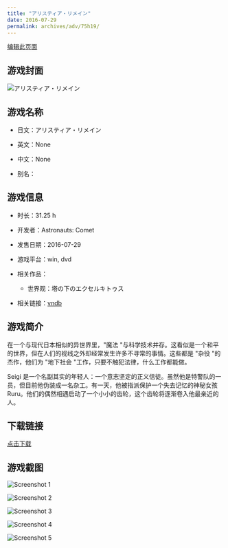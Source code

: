 ```yaml
---
title: "アリスティア・リメイン"
date: 2016-07-29
permalink: archives/adv/75h19/
---
```

[编辑此页面](https://github.com/ACG-3/ADV3-source/blob/main/source/_posts/%E3%82%A2%E3%83%AA%E3%82%B9%E3%83%86%E3%82%A3%E3%82%A2%E3%83%BB%E3%83%AA%E3%83%A1%E3%82%A4%E3%83%B3.md)

## 游戏封面

![アリスティア・リメイン](https://pan.timero.xyz/d/onedrive/img_lib_001/%E3%82%A2%E3%83%AA%E3%82%B9%E3%83%86%E3%82%A3%E3%82%A2%E3%83%BB%E3%83%AA%E3%83%A1%E3%82%A4%E3%83%B3_cover.avif)


## 游戏名称

- 日文：アリスティア・リメイン
- 英文：None
- 中文：None

- 别名：


## 游戏信息

- 时长：31.25 h
- 开发者：Astronauts: Comet
- 发售日期：2016-07-29
- 游戏平台：win, dvd
- 相关作品：
   - 世界观：塔の下のエクセルキトゥス

- 相关链接：[vndb](https://vndb.org/v19293)


## 游戏简介

在一个与现代日本相似的异世界里，"魔法 "与科学技术并存。这看似是一个和平的世界，但在人们的视线之外却经常发生许多不寻常的事情。这些都是 "杂役 "的杰作，他们为 "地下社会 "工作，只要不触犯法律，什么工作都能做。

Seigi 是一个名副其实的年轻人：一个意志坚定的正义信徒。虽然他是特警队的一员，但目前他伪装成一名杂工。有一天，他被指派保护一个失去记忆的神秘女孩 Ruru。他们的偶然相遇启动了一个小小的齿轮，这个齿轮将逐渐卷入他最亲近的人。




## 下载链接

[点击下载](https://pan.timero.xyz/onedrive/adv_lib_001/%E3%82%A2%E3%83%AA%E3%82%B9%E3%83%86%E3%82%A3%E3%82%A2%E3%83%BB%E3%83%AA%E3%83%A1%E3%82%A4%E3%83%B3)


## 游戏截图


![Screenshot 1](https://pan.timero.xyz/d/onedrive/img_lib_001/%E3%82%A2%E3%83%AA%E3%82%B9%E3%83%86%E3%82%A3%E3%82%A2%E3%83%BB%E3%83%AA%E3%83%A1%E3%82%A4%E3%83%B3_Screenshot_1.avif)

![Screenshot 2](https://pan.timero.xyz/d/onedrive/img_lib_001/%E3%82%A2%E3%83%AA%E3%82%B9%E3%83%86%E3%82%A3%E3%82%A2%E3%83%BB%E3%83%AA%E3%83%A1%E3%82%A4%E3%83%B3_Screenshot_2.avif)

![Screenshot 3](https://pan.timero.xyz/d/onedrive/img_lib_001/%E3%82%A2%E3%83%AA%E3%82%B9%E3%83%86%E3%82%A3%E3%82%A2%E3%83%BB%E3%83%AA%E3%83%A1%E3%82%A4%E3%83%B3_Screenshot_3.avif)

![Screenshot 4](https://pan.timero.xyz/d/onedrive/img_lib_001/%E3%82%A2%E3%83%AA%E3%82%B9%E3%83%86%E3%82%A3%E3%82%A2%E3%83%BB%E3%83%AA%E3%83%A1%E3%82%A4%E3%83%B3_Screenshot_4.avif)

![Screenshot 5](https://pan.timero.xyz/d/onedrive/img_lib_001/%E3%82%A2%E3%83%AA%E3%82%B9%E3%83%86%E3%82%A3%E3%82%A2%E3%83%BB%E3%83%AA%E3%83%A1%E3%82%A4%E3%83%B3_Screenshot_5.avif)

